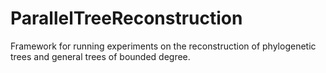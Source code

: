 # ParallelTreeReconstruction
Framework for running experiments on the reconstruction of phylogenetic trees and general trees of bounded degree.
